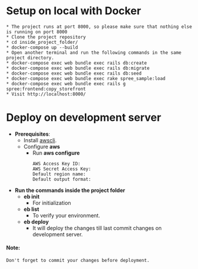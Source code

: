 # Setup on local with Docker
    * The project runs at port 8000, so please make sure that nothing else is running on port 8000
    * Clone the project repository
    * cd inside_project_folder/
    * docker-compose up --build
    * Open another terminal and run the following commands in the same project directory.
    * docker-compose exec web bundle exec rails db:create
    * docker-compose exec web bundle exec rails db:migrate
    * docker-compose exec web bundle exec rails db:seed
    * docker-compose exec web bundle exec rake spree_sample:load 
    * docker-compose exec web bundle exec rails g spree:frontend:copy_storefront
    * Visit http://localhost:8000/


# Deploy on development server
* **Prerequisites**:
    * Install [awscli](https://docs.aws.amazon.com/cli/latest/userguide/install-cliv2-linux.html).
    * Configure **aws**
        * Run **aws configure**
            ```
          AWS Access Key ID: 
          AWS Secret Access Key: 
          Default region name: 
          Default output format:
* **Run the commands inside the project folder**
    * **eb init**
        * For initialization
    * **eb list**
        * To verify your environment.
    * **eb deploy**
        * It will deploy the changes till last commit changes on development server.
        
#### Note:
    Don't forget to commit your changes before deployment.
